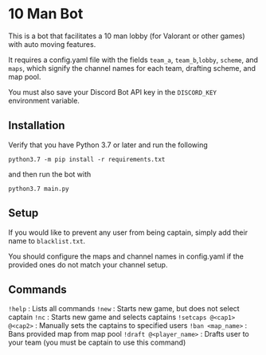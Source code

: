 # 10 Man Bot
This is a bot that facilitates a 10 man lobby (for Valorant or other games) with auto moving features.

It requires a config.yaml file with the fields `team_a`, `team_b`,`lobby`, `scheme`, and `maps`, which signify the channel names for each team, drafting scheme, and map pool.

You must also save your Discord Bot API key in the `DISCORD_KEY` environment variable.

## Installation

Verify that you have Python 3.7 or later and run the following

```python3.7 -m pip install -r requirements.txt```

and then run the bot with

```python3.7 main.py```

## Setup

If you would like to prevent any user from being captain, simply add their name to `blacklist.txt`.

You should configure the maps and channel names in config.yaml if the provided ones do not match your channel setup.

## Commands

`!help` : Lists all commands
`!new`  : Starts new game, but does not select captain
`!nc`    : Starts new game and selects captains
`!setcaps @<cap1> @<cap2>` : Manually sets the captains to specified users
`!ban <map_name>` : Bans provided map from map pool
`!draft @<player_name>` : Drafts user to your team (you must be captain to use this command)

